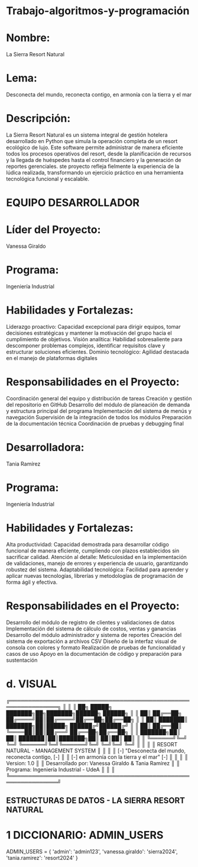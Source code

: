 # Trabajo-algoritmos-y-programación
# Nombre:
La Sierra Resort Natural
# Lema: 
Desconecta del mundo, reconecta contigo,  en armonía con la tierra y el mar 
# Descripción:
La Sierra Resort Natural es un sistema integral de gestión hotelera desarrollado en Python que simula la operación completa de un resort ecológico de lujo. Este software permite administrar de manera eficiente todos los procesos operativos del resort, desde la planificación de recursos y la llegada de huéspedes hasta el control financiero y la generación de reportes gerenciales. ste proyecto refleja fielmente la experiencia de la lúdica realizada, transformando un ejercicio práctico en una herramienta tecnológica funcional y escalable.

# EQUIPO DESARROLLADOR

# Líder del Proyecto: 
Vanessa Giraldo
# Programa: 
Ingeniería Industrial
# Habilidades y Fortalezas:
Liderazgo proactivo: Capacidad excepcional para dirigir equipos, tomar decisiones estratégicas y mantener la motivación del grupo hacia el cumplimiento de objetivos.
Visión analítica: Habilidad sobresaliente para descomponer problemas complejos, identificar requisitos clave y estructurar soluciones eficientes.
Dominio tecnológico: Agilidad destacada en el manejo de plataformas digitales

# Responsabilidades en el Proyecto:
Coordinación general del equipo y distribución de tareas
Creación y gestión del repositorio en GitHub
Desarrollo del módulo de planeación de demanda y estructura principal del programa
Implementación del sistema de menús y navegación
Supervisión de la integración de todos los módulos
Preparación de la documentación técnica
Coordinación de pruebas y debugging final

# Desarrolladora: 
Tania Ramírez
# Programa: 
Ingeniería Industrial
# Habilidades y Fortalezas:

Alta productividad: Capacidad demostrada para desarrollar código funcional de manera eficiente, cumpliendo con plazos establecidos sin sacrificar calidad.
Atención al detalle: Meticulosidad en la implementación de validaciones, manejo de errores y experiencia de usuario, garantizando robustez del sistema.
Adaptabilidad tecnológica: Facilidad para aprender y aplicar nuevas tecnologías, librerías y metodologías de programación de forma ágil y efectiva.

# Responsabilidades en el Proyecto:

Desarrollo del módulo de registro de clientes y validaciones de datos
Implementación del sistema de cálculo de costos, ventas y ganancias
Desarrollo del módulo administrador y sistema de reportes
Creación del sistema de exportación a archivos CSV
Diseño de la interfaz visual de consola con colores y formato
Realización de pruebas de funcionalidad y casos de uso
Apoyo en la documentación de código y preparación para sustentación

# d. VISUAL

╔═══════════════════════════════════════════════════════════════╗
    ║                                                               ║
    ║   ██╗      █████╗     ███████╗██╗███████╗██████╗ ██████╗      ║
    ║   ██║     ██╔══██╗    ██╔════╝██║██╔════╝██╔══██╗██╔══██╗    ║
    ║   ██║     ███████║    ███████╗██║█████╗  ██████╔╝██████╔╝    ║
    ║   ██║     ██╔══██║    ╚════██║██║██╔══╝  ██╔══██╗██╔══██╗    ║
    ║   ███████╗██║  ██║    ███████║██║███████╗██║  ██║██║  ██║    ║
    ║   ╚══════╝╚═╝  ╚═╝    ╚══════╝╚═╝╚══════╝╚═╝  ╚═╝╚═╝  ╚═╝    ║
    ║                                                               ║
    ║              RESORT NATURAL - MANAGEMENT SYSTEM               ║
    ║                                                               ║
    ║         [-]  "Desconecta del mundo, reconecta contigo,   [-] ║
    ║         [-]   en armonía con la tierra y el mar"         [-] ║
    ║                                                               ║
    ║         Version: 1.0                                          ║
    ║         Desarrollado por: Vanessa Giraldo & Tania Ramírez    ║
    ║         Programa: Ingeniería Industrial - UdeA                ║
    ║                                                               ║
    ╚═══════════════════════════════════════════════════════════════╝
## ESTRUCTURAS DE DATOS - LA SIERRA RESORT NATURAL 
# 1 DICCIONARIO: ADMIN_USERS
ADMIN_USERS = {
    'admin': 'admin123',
    'vanessa.giraldo': 'sierra2024',
    'tania.ramirez': 'resort2024'
}

